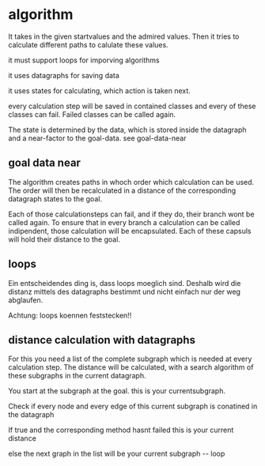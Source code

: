 # algorithm
It takes in the given startvalues and the admired values.
Then it tries to calculate different paths to calulate these values.

it must support loops for imporving algorithms

it uses datagraphs for saving data

it uses states for calculating, which action is taken next.

every calculation step will be saved in contained classes and every of these
classes can fail. Failed classes can be called again.

The state is determined by the data, which is stored inside the datagraph 
and a near-factor to the goal-data. see goal-data-near


## goal data near
The algorithm creates paths in whoch order which calculation can be used.
The order will then be recalculated in a distance of the corresponding 
datagraph states to the goal.

Each of those calculationsteps can fail, and if they do, their branch wont be called again. To ensure that in every branch a calculation can be called indipendent, those calculation will be encapsulated. Each of these capsuls will hold their distance to the goal.

## loops
Ein entscheidendes ding is, dass loops moeglich sind. Deshalb wird die distanz
mittels des datagraphs bestimmt und nicht einfach nur der weg abglaufen. 

Achtung: loops koennen feststecken!!


## distance calculation with datagraphs
For this you need a list of the complete subgraph which is needed at every 
calculation step. The distance will be calculated, with a search algorithm
of these subgraphs in the current datagraph.


You start at the subgraph at the goal. this is your currentsubgraph.

Check if every node and every edge of this current subgraph is conatined in 
the datagraph

If true and the corresponding method hasnt failed this is your current distance

else the next graph in the list will be your current subgraph -- loop

